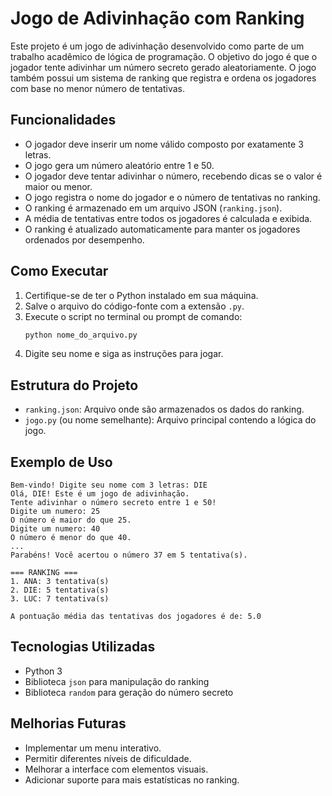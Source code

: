 # Jogo de Adivinhação com Ranking

Este projeto é um jogo de adivinhação desenvolvido como parte de um trabalho acadêmico de lógica de programação. O objetivo do jogo é que o jogador tente adivinhar um número secreto gerado aleatoriamente. O jogo também possui um sistema de ranking que registra e ordena os jogadores com base no menor número de tentativas.

## Funcionalidades
- O jogador deve inserir um nome válido composto por exatamente 3 letras.
- O jogo gera um número aleatório entre 1 e 50.
- O jogador deve tentar adivinhar o número, recebendo dicas se o valor é maior ou menor.
- O jogo registra o nome do jogador e o número de tentativas no ranking.
- O ranking é armazenado em um arquivo JSON (`ranking.json`).
- A média de tentativas entre todos os jogadores é calculada e exibida.
- O ranking é atualizado automaticamente para manter os jogadores ordenados por desempenho.

## Como Executar
1. Certifique-se de ter o Python instalado em sua máquina.
2. Salve o arquivo do código-fonte com a extensão `.py`.
3. Execute o script no terminal ou prompt de comando:
   ```sh
   python nome_do_arquivo.py
   ```
4. Digite seu nome e siga as instruções para jogar.

## Estrutura do Projeto
- `ranking.json`: Arquivo onde são armazenados os dados do ranking.
- `jogo.py` (ou nome semelhante): Arquivo principal contendo a lógica do jogo.

## Exemplo de Uso
```
Bem-vindo! Digite seu nome com 3 letras: DIE
Olá, DIE! Este é um jogo de adivinhação.
Tente adivinhar o número secreto entre 1 e 50!
Digite um numero: 25
O número é maior do que 25.
Digite um numero: 40
O número é menor do que 40.
...
Parabéns! Você acertou o número 37 em 5 tentativa(s).

=== RANKING ===
1. ANA: 3 tentativa(s)
2. DIE: 5 tentativa(s)
3. LUC: 7 tentativa(s)

A pontuação média das tentativas dos jogadores é de: 5.0
```

## Tecnologias Utilizadas
- Python 3
- Biblioteca `json` para manipulação do ranking
- Biblioteca `random` para geração do número secreto

## Melhorias Futuras
- Implementar um menu interativo.
- Permitir diferentes níveis de dificuldade.
- Melhorar a interface com elementos visuais.
- Adicionar suporte para mais estatísticas no ranking.


